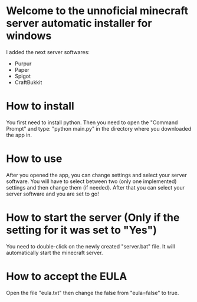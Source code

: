 # Welcome to the unnoficial minecraft server automatic installer for windows
I added the next server softwares:
- Purpur
- Paper
- Spigot
- CraftBukkit
# How to install
You first need to install python. Then you need to open the "Command Prompt" and type: "python main.py" in the directory where you downloaded the app in.
# How to use
After you opened the app, you can change settings and select your server software. You will have to select between two (only one implemented) settings and then change them (if needed). After that you can select your server software and you are set to go!
# How to start the server (Only if the setting for it was set to "Yes")
You need to double-click on the newly created "server.bat" file. It will automatically start the minecraft server.
# How to accept the EULA
Open the file "eula.txt" then change the false from "eula=false" to true.
